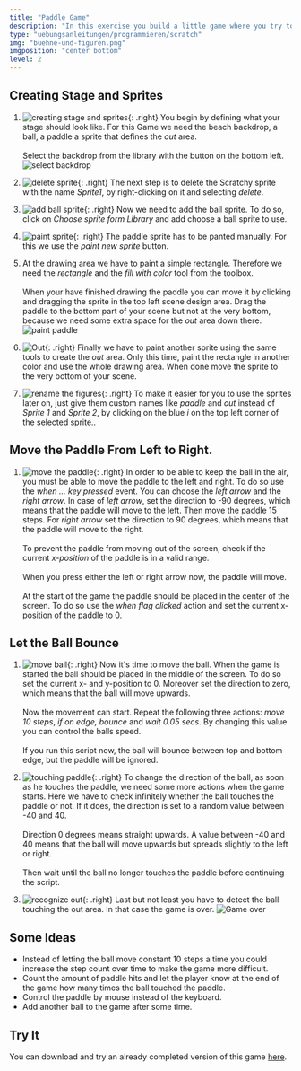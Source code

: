 ```yaml
---
title: "Paddle Game"
description: "In this exercise you build a little game where you try to prevent a ball from falling down with a paddle you can move from left to right."
type: "uebungsanleitungen/programmieren/scratch"
img: "buehne-und-figuren.png"
imgposition: "center bottom"
level: 2
---
```


## Creating Stage and Sprites

1. ![creating stage and sprites](buehne-und-figuren.png){: .right}
You begin by defining what your stage should look like. For this Game we need the beach backdrop, a ball, a paddle a sprite that defines the *out* area.<br/><br/>
Select the backdrop from the library with the button on the bottom left.
![select backdrop](buehnenbild-auswaehlen.png)

2. ![delete sprite](figur-loeschen.png){: .right}
The next step is to delete the Scratchy sprite with the name *Sprite1*, by right-clicking on it and selecting *delete*.

3. ![add ball sprite](figur-hinzufuegen.png){: .right}
Now we need to add the ball sprite. To do so, click on *Choose sprite form Library* and add choose a ball sprite to use.

4. ![paint sprite](figur-zeichnen.png){: .right}
The paddle sprite has to be panted manually. For this we use the *paint new sprite* button.

5. At the drawing area we have to paint a simple rectangle. Therefore we need the *rectangle* and the *fill with color* tool from the toolbox.<br/><br/>
When your have finished drawing the paddle you can move it by clicking and dragging the sprite in the top left scene design area. Drag the paddle to the bottom part of your scene but not at the very bottom, because we need some extra space for the *out* area down there.
![paint paddle](paddle-malen.png)

6. ![Out](out.png){: .right}
Finally we have to paint another sprite using the same tools to create the *out* area. Only this time, paint the rectangle in another color and use the whole drawing area. When done move the sprite to the very bottom of your scene.

7. ![rename the figures](figuren-benennen.png){: .right}
To make it easier for you to use the sprites later on, just give them custom names like *paddle* and *out* instead of *Sprite 1* and *Sprite 2*, by clicking on the blue *i* on the top left corner of the selected sprite..

## Move the Paddle From Left to Right.

1. ![move the paddle](schlaeger-bewegen.png){: .right}
In order to be able to keep the ball in the air, you must be able to move the paddle to the left and right.
To do so use the *when ... key pressed* event. You can choose the *left arrow* and the *right arrow*.
In case of *left arrow*, set the direction to -90 degrees, which means that the paddle will move to the left. Then move the paddle 15 steps.
For *right arrow* set the direction to 90 degrees, which means that the paddle will move to the right. <br/><br/>
To prevent the paddle from moving out of the screen, check if the current *x-position* of the paddle is in a valid range. <br/><br/>
When you press either the left or right arrow now, the paddle will move. <br/><br/>
At the start of the game the paddle should be placed in the center of the screen. To do so use the *when flag clicked* action and set the current x-position of the paddle to 0.

## Let the Ball Bounce

1. ![move ball](ball-bewegen.png){: .right}
Now it's time to move the ball. When the game is started the ball should be placed in the middle of the screen. To do so set the current x- and y-position to 0. Moreover set the direction to zero, which means that the ball will move upwards. <br/><br/>
Now the movement can start. Repeat the following three actions: *move 10 steps*, *if on edge, bounce* and *wait 0.05 secs*. 
By changing this value you can control the balls speed. <br/><br/>
If you run this script now, the ball will bounce between top and bottom edge, but the paddle will be ignored.

2. ![touching paddle](schlaeger-beruehren.png){: .right}
To change the direction of the ball, as soon as he touches the paddle, we need some more actions when the game starts. 
Here we have to check infinitely whether the ball touches the paddle or not. If it does, the direction is set to a random value between -40 and 40. <br/><br/>
Direction 0 degrees means straight upwards. A value between -40 and 40 means that the ball will move upwards but spreads slightly to the left or right. <br/><br/>
Then wait until the ball no longer touches the paddle before continuing the script. 

3. ![recognize out](out-erkennen.png){: .right}
Last but not least you have to detect the ball touching the out area. In that case the game is over.
![Game over](game-over.png)

## Some Ideas

* Instead of letting the ball move constant 10 steps a time you could increase the step count over time to make the game more difficult.
* Count the amount of paddle hits and let the player know at the end of the game how many times the ball touched the paddle.
* Control the paddle by mouse instead of the keyboard.
* Add another ball to the game after some time. 

## Try It

You can download and try an already completed version of this game [here](scratch-paddle-game.sb2).